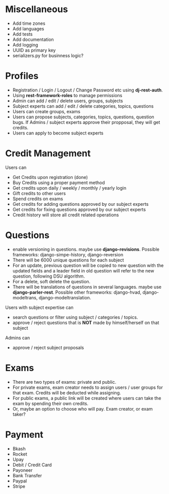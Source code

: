 # Miscellaneous
- Add time zones
- Add languages
- Add tests
- Add documentation
- Add logging
- UUID as primary key
- serializers.py for businness logic?

# Profiles
- Registration / Login / Logout / Change Password etc using **dj-rest-auth**.
- Using **rest-framework-roles** to manage permissions
- Admin can add / edit / delete users, groups, subjects
- Subject experts can add / edit / delete categories, topics, questions
- Users can create groups, exams
- Users can propose subjects, categories, topics, questions, question bugs. If Admins / subject experts approve their propposal, they will get credits.
- Users can apply to become subject experts

# Credit Management
Users can
- Get Credits upon registration (done)
- Buy Credits using a proper payment method
- Get credits upon daily / weekly / monthly / yearly login
- Gift credits to other users
- Spend credits on exams
- Get credits for adding questions approved by our subject experts
- Get credits for fixing questions approved by our subject experts
- Credit history will store all credit related operations

# Questions
- enable versioning in questions. maybe use **django-revisions**. Possible frameworks: django-simpe-history, django-reversion
- There will be 6000 unique questions for each subject
- For an update, previous question will be copied to new question with the updated fields and a leader field in old question will refer to the new question, following DSU algorithm.
- For a delete, soft delete the question.
- There will be translations of questions in several languages. maybe use **django-parler-rest**. Possible other frameworks: django-hvad, django-modeltrans, django-modeltranslation.

Users with subject expertise can
- search questions or filter using subject / categories / topics.
- approve / reject questions that is **NOT** made by himself/herself on that subject

Admins can
- approve / reject subject proposals

# Exams
- There are two types of exams: private and public.
- For private exams, exam creator needs to assign users / user groups for that exam. Credits will be deducted while assigning.
- For public exams, a public link will be created where users can take the exam by spending their own credits.
- Or, maybe an option to choose who will pay. Exam creator, or exam taker?

# Payment
- Bkash
- Rocket
- Upay
- Debit / Credit Card
- Payoneer
- Bank Transfer
- Paypal
- Stripe
